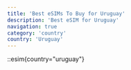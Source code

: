 ```yaml
---
title: 'Best eSIMs To Buy for Uruguay'
description: 'Best eSIM for Uruguay'
navigation: true
category: 'country'
country: 'Uruguay'
---
```


::esim{country="uruguay"}
